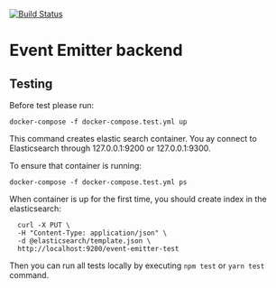[![Build Status](https://travis-ci.org/inst-event-emitter/eventemitter-backend.svg?branch=master)](https://travis-ci.org/inst-event-emitter/eventemitter-backend)

# Event Emitter backend

## Testing

Before test please run:

`docker-compose -f docker-compose.test.yml up`

This command creates elastic search container.
You ay connect to Elasticsearch through 127.0.0.1:9200 or 127.0.0.1:9300.

To ensure that container is running:

`docker-compose -f docker-compose.test.yml ps`

When container is up for the first time, you should create index in the elasticsearch:

```
  curl -X PUT \
  -H "Content-Type: application/json" \
  -d @elasticsearch/template.json \
  http://localhost:9200/event-emitter-test
```
    
 Then you can run all tests locally by executing `npm test` or `yarn test` command.
 